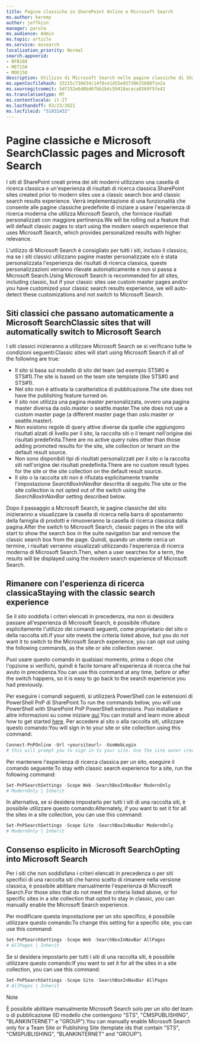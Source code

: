 ```yaml
---
title: Pagine classiche in SharePoint Online e Microsoft Search
ms.author: keremy
author: jeffkizn
manager: parulm
ms.audience: Admin
ms.topic: article
ms.service: mssearch
localization_priority: Normal
search.appverid:
- BFB160
- MET150
- MOE150
description: Utilizzo di Microsoft Search nelle pagine classiche di SharePoint
ms.openlocfilehash: 33215c730d34c14f8ce1d55e93730615688f1e2a
ms.sourcegitcommit: 5df252e6d0bd67bb1b4c59418aceca8369f5fe42
ms.translationtype: MT
ms.contentlocale: it-IT
ms.lasthandoff: 03/23/2021
ms.locfileid: "51031432"
---
```

# <a name="classic-pages-and-microsoft-search"></a><span data-ttu-id="37bac-103">Pagine classiche e Microsoft Search</span><span class="sxs-lookup"><span data-stu-id="37bac-103">Classic pages and Microsoft Search</span></span>

<span data-ttu-id="37bac-104">I siti di SharePoint creati prima dei siti moderni utilizzano una casella di ricerca classica e un'esperienza di risultati di ricerca classica.</span><span class="sxs-lookup"><span data-stu-id="37bac-104">SharePoint sites created prior to modern sites use a classic search box and classic search results experience.</span></span> <span data-ttu-id="37bac-105">Verrà implementazione di una funzionalità che consente alle pagine classiche predefinite di iniziare a usare l'esperienza di ricerca moderna che utilizza Microsoft Search, che fornisce risultati personalizzati con maggiore pertinenza.</span><span class="sxs-lookup"><span data-stu-id="37bac-105">We will be rolling out a feature that will default classic pages to start using the modern search experience that uses Microsoft Search, which provides personalized results with higher relevance.</span></span>

<span data-ttu-id="37bac-106">L'utilizzo di Microsoft Search è consigliato per tutti i siti, incluso il classico, ma se i siti classici utilizzano pagine master personalizzate e/o è stata personalizzata l'esperienza dei risultati di ricerca classica, queste personalizzazioni verranno rilevate automaticamente e non si passa a Microsoft Search.</span><span class="sxs-lookup"><span data-stu-id="37bac-106">Using Microsoft Search is recommended for all sites, including classic, but if your classic sites use custom master pages and/or you have customized your classic search results experience, we will auto-detect these customizations and not switch to Microsoft Search.</span></span>

## <a name="classic-sites-that-will-automatically-switch-to-microsoft-search"></a><span data-ttu-id="37bac-107">Siti classici che passano automaticamente a Microsoft Search</span><span class="sxs-lookup"><span data-stu-id="37bac-107">Classic sites that will automatically switch to Microsoft Search</span></span>

<span data-ttu-id="37bac-108">I siti classici inizieranno a utilizzare Microsoft Search se si verificano tutte le condizioni seguenti:</span><span class="sxs-lookup"><span data-stu-id="37bac-108">Classic sites will start using Microsoft Search if all of the following are true:</span></span>

* <span data-ttu-id="37bac-109">Il sito si basa sul modello di sito del team (ad esempio STS#0 e STS#1).</span><span class="sxs-lookup"><span data-stu-id="37bac-109">The site is based on the team site template (like STS#0 and STS#1).</span></span>
* <span data-ttu-id="37bac-110">Nel sito non è attivata la caratteristica di pubblicazione.</span><span class="sxs-lookup"><span data-stu-id="37bac-110">The site does not have the publishing feature turned on.</span></span>
* <span data-ttu-id="37bac-111">Il sito non utilizza una pagina master personalizzata, ovvero una pagina master diversa da oslo.master o seattle.master.</span><span class="sxs-lookup"><span data-stu-id="37bac-111">The site does not use a custom master page (a different master page than oslo.master or seattle.master).</span></span>
* <span data-ttu-id="37bac-112">Non esistono regole di query attive diverse da quelle che aggiungono risultati alzati di livello per il sito, la raccolta siti o il tenant nell'origine dei risultati predefinita.</span><span class="sxs-lookup"><span data-stu-id="37bac-112">There are no active query rules other than those adding promoted results for the site, site collection or tenant on the default result source.</span></span>
* <span data-ttu-id="37bac-113">Non sono disponibili tipi di risultati personalizzati per il sito o la raccolta siti nell'origine dei risultati predefinita.</span><span class="sxs-lookup"><span data-stu-id="37bac-113">There are no custom result types for the site or the site collection on the default result source.</span></span>
* <span data-ttu-id="37bac-114">Il sito o la raccolta siti non è rifiutata esplicitamente tramite l'impostazione *SearchBoxInNavBar* descritta di seguito.</span><span class="sxs-lookup"><span data-stu-id="37bac-114">The site or the site collection is not opted out of the switch using the *SearchBoxInNavBar* setting described below.</span></span>

<span data-ttu-id="37bac-115">Dopo il passaggio a Microsoft Search, le pagine classiche del sito inizieranno a visualizzare la casella di ricerca nella barra di spostamento della famiglia di prodotti e rimuoveranno la casella di ricerca classica dalla pagina.</span><span class="sxs-lookup"><span data-stu-id="37bac-115">After the switch to Microsoft Search, classic pages in the site will start to show the search box in the suite navigation bar and remove the classic search box from the page.</span></span> <span data-ttu-id="37bac-116">Quindi, quando un utente cerca un termine, i risultati verranno visualizzati utilizzando l'esperienza di ricerca moderna di Microsoft Search.</span><span class="sxs-lookup"><span data-stu-id="37bac-116">Then, when a user searches for a term, the results will be displayed using the modern search experience of Microsoft Search.</span></span>

## <a name="staying-with-the-classic-search-experience"></a><span data-ttu-id="37bac-117">Rimanere con l'esperienza di ricerca classica</span><span class="sxs-lookup"><span data-stu-id="37bac-117">Staying with the classic search experience</span></span>

<span data-ttu-id="37bac-118">Se il sito soddisfa i criteri elencati in precedenza, ma non si desidera passare all'esperienza di Microsoft Search, è possibile rifiutare esplicitamente l'utilizzo dei comandi seguenti, come proprietario del sito o della raccolta siti.</span><span class="sxs-lookup"><span data-stu-id="37bac-118">If your site meets the criteria listed above, but you do not want it to switch to the Microsoft Search experience, you can opt out using the following commands, as the site or site collection owner.</span></span>

<span data-ttu-id="37bac-119">Puoi usare questo comando in qualsiasi momento, prima o dopo che l'opzione si verifichi, quindi è facile tornare all'esperienza di ricerca che hai avuto in precedenza.</span><span class="sxs-lookup"><span data-stu-id="37bac-119">You can use this command at any time, before or after the switch happens, so it is easy to go back to the search experience you had previously.</span></span>

<span data-ttu-id="37bac-120">Per eseguire i comandi seguenti, si utilizzerà PowerShell con le estensioni di PowerShell PnP di SharePoint.</span><span class="sxs-lookup"><span data-stu-id="37bac-120">To run the commands below, you will use PowerShell with SharePoint PnP PowerShell extensions.</span></span> <span data-ttu-id="37bac-121">Puoi installare e altre informazioni su come iniziare [qui](/powershell/sharepoint/sharepoint-pnp/sharepoint-pnp-cmdlets?view=sharepoint-ps).</span><span class="sxs-lookup"><span data-stu-id="37bac-121">You can install and learn more about how to get started [here](/powershell/sharepoint/sharepoint-pnp/sharepoint-pnp-cmdlets?view=sharepoint-ps).</span></span> <span data-ttu-id="37bac-122">Per accedere al sito o alla raccolta siti, utilizzare questo comando:</span><span class="sxs-lookup"><span data-stu-id="37bac-122">You will sign in to your site or site collection using this command:</span></span>

```powershell
Connect-PnPOnline -Url <yoursiteurl> -UseWebLogin
# this will prompt you to sign in to your site. Use the site owner credentials.
```

<span data-ttu-id="37bac-123">Per mantenere l'esperienza di ricerca classica per un sito, eseguire il comando seguente:</span><span class="sxs-lookup"><span data-stu-id="37bac-123">To stay with classic search experience for a site, run the following command:</span></span>

```powershell
Set-PnPSearchSettings -Scope Web -SearchBoxInNavBar ModernOnly
# ModernOnly | Inherit
```

<span data-ttu-id="37bac-124">In alternativa, se si desidera impostarlo per tutti i siti di una raccolta siti, è possibile utilizzare questo comando:</span><span class="sxs-lookup"><span data-stu-id="37bac-124">Alternately, if you want to set it for all the sites in a site collection, you can use this command:</span></span>

```powershell
Set-PnPSearchSettings -Scope Site -SearchBoxInNavBar ModernOnly
# ModernOnly | Inherit
```

## <a name="opting-into-microsoft-search"></a><span data-ttu-id="37bac-125">Consenso esplicito in Microsoft Search</span><span class="sxs-lookup"><span data-stu-id="37bac-125">Opting into Microsoft Search</span></span>

<span data-ttu-id="37bac-126">Per i siti che non soddisfano i criteri elencati in precedenza o per siti specifici di una raccolta siti che hanno scelto di rimanere nella versione classica, è possibile abilitare manualmente l'esperienza di Microsoft Search.</span><span class="sxs-lookup"><span data-stu-id="37bac-126">For those sites that do not meet the criteria listed above, or for specific sites in a site collection that opted to stay in classic, you can manually enable the Microsoft Search experience.</span></span>

<span data-ttu-id="37bac-127">Per modificare questa impostazione per un sito specifico, è possibile utilizzare questo comando:</span><span class="sxs-lookup"><span data-stu-id="37bac-127">To change this setting for a specific site, you can use this command:</span></span>

```powershell
Set-PnPSearchSettings -Scope Web -SearchBoxInNavBar AllPages
# AllPages | Inherit
```

<span data-ttu-id="37bac-128">Se si desidera impostarlo per tutti i siti di una raccolta siti, è possibile utilizzare questo comando:</span><span class="sxs-lookup"><span data-stu-id="37bac-128">If you want to set it for all the sites in a site collection, you can use this command:</span></span>

```powershell
Set-PnPSearchSettings -Scope Site -SearchBoxInNavBar AllPages
# AllPages | Inherit
```

> [!NOTE]
> <span data-ttu-id="37bac-129">È possibile abilitare manualmente Microsoft Search solo per un sito del team o di pubblicazione (ID modello che contengono "STS", "CMSPUBLISHING", "BLANKINTERNET" e "GROUP").</span><span class="sxs-lookup"><span data-stu-id="37bac-129">You can manually enable Microsoft Search only for a Team Site or Publishing Site (template ids that contain "STS", "CMSPUBLISHING", "BLANKINTERNET" and "GROUP").</span></span>